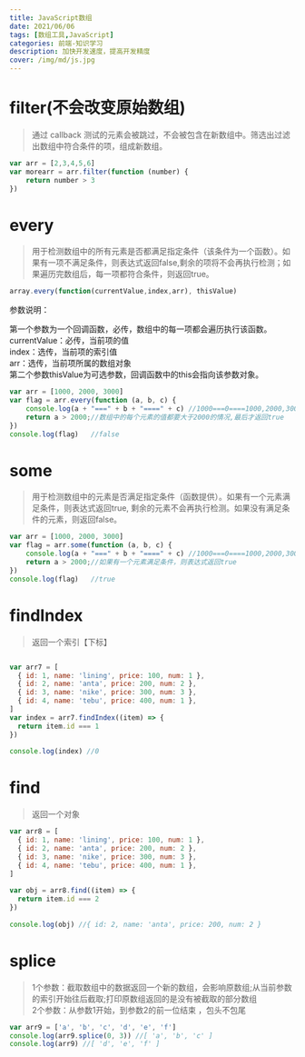 ```yaml
---
title: JavaScript数组
date: 2021/06/06
tags: [数组工具,JavaScript]
categories: 前端-知识学习
description: 加快开发速度，提高开发精度
cover: /img/md/js.jpg
---
```


# filter(不会改变原始数组)
>通过 callback 测试的元素会被跳过，不会被包含在新数组中。筛选出过滤出数组中符合条件的项，组成新数组。

```javascript
var arr = [2,3,4,5,6]
var morearr = arr.filter(function (number) {
    return number > 3
})
```

# every
>用于检测数组中的所有元素是否都满足指定条件（该条件为一个函数）。如果有一项不满足条件，则表达式返回false,剩余的项将不会再执行检测；如果遍历完数组后，每一项都符合条件，则返回true。

```javascript
array.every(function(currentValue,index,arr), thisValue)
```
参数说明：

第一个参数为一个回调函数，必传，数组中的每一项都会遍历执行该函数。  
currentValue：必传，当前项的值  
index：选传，当前项的索引值  
arr：选传，当前项所属的数组对象  
第二个参数thisValue为可选参数，回调函数中的this会指向该参数对象。

```javascript
var arr = [1000, 2000, 3000]
var flag = arr.every(function (a, b, c) {
    console.log(a + "===" + b + "====" + c) //1000===0====1000,2000,3000
    return a > 2000;//数组中的每个元素的值都要大于2000的情况,最后才返回true
})
console.log(flag)   //false
```

# some
>用于检测数组中的元素是否满足指定条件（函数提供）。如果有一个元素满足条件，则表达式返回true, 剩余的元素不会再执行检测。如果没有满足条件的元素，则返回false。

```javascript
var arr = [1000, 2000, 3000]
var flag = arr.some(function (a, b, c) {
    console.log(a + "===" + b + "====" + c) //1000===0====1000,2000,3000
    return a > 2000;//如果有一个元素满足条件，则表达式返回true
})
console.log(flag)   //true
```

# findIndex
>返回一个索引【下标】

```javascript

var arr7 = [
  { id: 1, name: 'lining', price: 100, num: 1 },
  { id: 2, name: 'anta', price: 200, num: 2 },
  { id: 3, name: 'nike', price: 300, num: 3 },
  { id: 4, name: 'tebu', price: 400, num: 1 },
]
var index = arr7.findIndex((item) => {
  return item.id === 1
})
 
console.log(index) //0

```

# find
>返回一个对象

```javascript
var arr8 = [
  { id: 1, name: 'lining', price: 100, num: 1 },
  { id: 2, name: 'anta', price: 200, num: 2 },
  { id: 3, name: 'nike', price: 300, num: 3 },
  { id: 4, name: 'tebu', price: 400, num: 1 },
]
 
var obj = arr8.find((item) => {
  return item.id === 2
})
 
console.log(obj) //{ id: 2, name: 'anta', price: 200, num: 2 }
```

# splice
>1个参数：截取数组中的数据返回一个新的数组，会影响原数组;从当前参数的索引开始往后截取;打印原数组返回的是没有被截取的部分数组  
2个参数：从参数1开始，到参数2的前一位结束 ，包头不包尾

```javascript
var arr9 = ['a', 'b', 'c', 'd', 'e', 'f']
console.log(arr9.splice(0, 3)) //[ 'a', 'b', 'c' ]
console.log(arr9) //[ 'd', 'e', 'f' ]
```